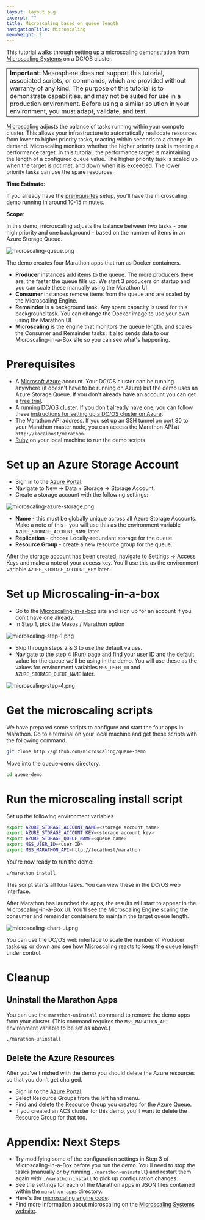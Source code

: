 ```yaml
---
layout: layout.pug
excerpt: ""
title: Microscaling based on queue length
navigationTitle: Microscaling
menuWeight: 2
---
```

This tutorial walks through setting up a microscaling demonstration from [Microscaling Systems](http://microscaling.com) on a DC/OS cluster.

<table class="table" bgcolor="#FAFAFA"> <tr> <td style="border-left: thin solid; border-top: thin solid; border-bottom: thin solid;border-right: thin solid;"><b>Important:</b> Mesosphere does not support this tutorial, associated scripts, or commands, which are provided without warranty of any kind. The purpose of this tutorial is to demonstrate capabilities, and may not be suited for use in a production environment. Before using a similar solution in your environment, you must adapt, validate, and test.</td> </tr> </table>

[Microscaling](http://microscaling.com) adjusts the balance of tasks running within your compute cluster. This allows your infrastructure to automatically reallocate resources from lower to higher priority tasks, reacting within seconds to a change in demand. Microscaling monitors whether the higher priority task is meeting a performance target. In this tutorial, the performance target is maintaining the length of a configured queue value. The higher priority task is scaled up when the target is not met, and down when it is exceeded. The lower priority tasks can use the spare resources.

**Time Estimate**:

If you already have the [prerequisites](#prerequisites) setup, you'll have the microscaling demo running in around 10-15 minutes.

**Scope**:

In this demo, microscaling adjusts the balance between two tasks - one high priority and one background - based on the number of items in an Azure Storage Queue.

![microscaling-queue.png](/1.10/img/microscaling-queue.png)

The demo creates four Marathon apps that run as Docker containers.

- **Producer** instances add items to the queue. The more producers there are, the faster the queue fills up. We start 3 producers on startup and you can scale these manually using the Marathon UI.
- **Consumer** instances remove items from the queue and are scaled by the Microscaling Engine.
- **Remainder** is a background task. Any spare capacity is used for this background task. You can change the Docker image to use your own using the Marathon UI.
- **Microscaling** is the engine that monitors the queue length, and scales the Consumer and Remainder tasks. It also sends data to our Microscaling-in-a-Box site so you can see what's happening.

# <a name="prerequisites"></a>Prerequisites

- A [Microsoft Azure](http://azure.microsoft.com) account. Your DC/OS cluster can be running anywhere (it doesn't have to be running on Azure) but the demo uses an Azure Storage Queue. If you don't already have an account you can get a [free trial](https://azure.microsoft.com/en-us/pricing/free-trial/). 
- A [running DC/OS cluster](/1.10/installing/). If you don't already have one, you can follow these [instructions for setting up a DC/OS cluster on Azure](https://azure.microsoft.com/en-us/documentation/articles/container-service-deployment/). 
- The Marathon API address. If you set up an SSH tunnel on port 80 to your Marathon master node, you can access the Marathon API at `http://localhost/marathon`.
- [Ruby](https://www.ruby-lang.org/en/documentation/installation/) on your local machine to run the demo scripts. 

# Set up an Azure Storage Account

- Sign in to the [Azure Portal](http://portal.azure.com).
- Navigate to New -> Data + Storage -> Storage Account.
- Create a storage account with the following settings:

![microscaling-azure-storage.png](/1.10/img/microscaling-azure-storage.png)

- **Name** - this must be globally unique across all Azure Storage Accounts. Make a note of this - you will use this as the environment variable `AZURE_STORAGE_ACCOUNT_NAME` later. 
- **Replication** - choose Locally-redundant storage for the queue.
- **Resource Group** - create a new resource group for the queue. 

After the storage account has been created, navigate to Settings -> Access Keys and make a note of your access key. You'll use this as the environment variable `AZURE_STORAGE_ACCOUNT_KEY` later.

# Set up Microscaling-in-a-box

- Go to the [Microscaling-in-a-box](http://app.microscaling.com) site and sign up for an account if you don't have one already.
- In Step 1, pick the Mesos / Marathon option

![microscaling-step-1.png](/1.10/img/microscaling-step-1.png)

- Skip through steps 2 & 3 to use the default values. 
- Navigate to the step 4 (Run) page and find your user ID and the default value for the queue we'll be using in the demo. You will use these as the values for environment variables `MSS_USER_ID` and `AZURE_STORAGE_QUEUE_NAME` later.

![microscaling-step-4.png](/1.10/img/microscaling-step-4.png)

# Get the microscaling scripts

We have prepared some scripts to configure and start the four apps in Marathon. Go to a terminal on your local machine and get these scripts with the following command.

```bash
git clone http://github.com/microscaling/queue-demo
```

Move into the queue-demo directory.

```bash
cd queue-demo
```

# Run the microscaling install script

Set up the following environment variables

```bash
export AZURE_STORAGE_ACCOUNT_NAME=<storage account name>
export AZURE_STORAGE_ACCOUNT_KEY=<storage account key>
export AZURE_STORAGE_QUEUE_NAME=<queue name>
export MSS_USER_ID=<user ID>
export MSS_MARATHON_API=http://localhost/marathon
```

You're now ready to run the demo:

```bash
./marathon-install
```

This script starts all four tasks. You can view these in the DC/OS web interface.

After Marathon has launched the apps, the results will start to appear in the Microscaling-in-a-Box UI. You'll see the Microscaling Engine scaling the consumer and remainder containers to maintain the target queue length.

![microscaling-chart-ui.png](/1.10/img/microscaling-chart-ui.png)

You can use the DC/OS web interface to scale the number of Producer tasks up or down and see how Microscaling reacts to keep the queue length under control.

# Cleanup

## Uninstall the Marathon Apps

You can use the `marathon-uninstall` command to remove the demo apps from your cluster. (This command requires the `MSS_MARATHON_API` environment variable to be set as above.)

```bash
./marathon-uninstall
```

## Delete the Azure Resources

After you've finished with the demo you should delete the Azure resources so that you don't get charged.

- Sign in to the [Azure Portal](http://portal.azure.com).
- Select Resource Groups from the left hand menu.
- Find and delete the Resource Group you created for the Azure Queue.
- If you created an ACS cluster for this demo, you'll want to delete the Resource Group for that too. 

# Appendix: Next Steps

- Try modifying some of the configuration settings in Step 3 of Microscaling-in-a-Box before you run the demo. You'll need to stop the tasks (manually or by running `./marathon-uninstall`) and restart them again with `./marathon-install` to pick up configuration changes. 
- See the settings for each of the Marathon apps in JSON files contained within the `marathon-apps` directory.
- Here's the [microscaling engine code](http://github.com/microscaling/microscaling). 
- Find more information about microscaling on the [Microscaling Systems website](http://microscaling.com).